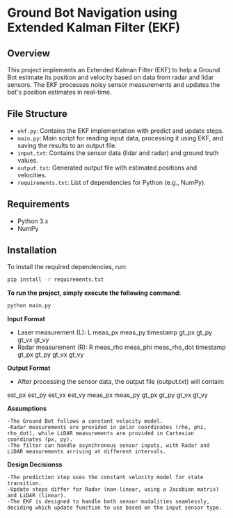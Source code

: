 # Ground Bot Navigation using Extended Kalman Filter (EKF)

## Overview
This project implements an Extended Kalman Filter (EKF) to help a Ground Bot estimate its position and velocity based on data from radar and lidar sensors. The EKF processes noisy sensor measurements and updates the bot's position estimates in real-time.

## File Structure
- `ekf.py`: Contains the EKF implementation with predict and update steps.
- `main.py`: Main script for reading input data, processing it using EKF, and saving the results to an output file.
- `input.txt`: Contains the sensor data (lidar and radar) and ground truth values.
- `output.txt`: Generated output file with estimated positions and velocities.
- `requirements.txt`: List of dependencies for Python (e.g., NumPy).

## Requirements
- Python 3.x
- NumPy

## Installation
To install the required dependencies, run:
```bash
pip install -r requirements.txt
```
**To run the project, simply execute the following command:**
```bash
python main.py
```
**Input Format**

- Laser measurement (L): L meas_px meas_py timestamp gt_px gt_py gt_vx gt_vy
- Radar measurement (R): R meas_rho meas_phi meas_rho_dot timestamp gt_px gt_py gt_vx gt_vy

**Output Format**

- After processing the sensor data, the output file (output.txt) will contain:

est_px est_py est_vx est_vy meas_px meas_py gt_px gt_py gt_vx gt_vy

**Assumptions**

    -The Ground Bot follows a constant velocity model.
    -Radar measurements are provided in polar coordinates (rho, phi, rho_dot), while LiDAR measurements are provided in Cartesian coordinates (px, py).
    -The filter can handle asynchronous sensor inputs, with Radar and LiDAR measurements arriving at different intervals.

**Design Decisionss**

    -The prediction step uses the constant velocity model for state transition.
    -Update steps differ for Radar (non-linear, using a Jacobian matrix) and LiDAR (linear).
    -The EKF is designed to handle both sensor modalities seamlessly, deciding which update function to use based on the input sensor type.